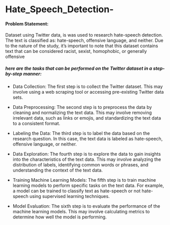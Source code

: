 # Hate_Speech_Detection-

#### Problem Statement:

Dataset using Twitter data, is was used to research hate-speech detection. The text is classified as: hate-speech, offensive language, and neither. Due to the nature of the study, it’s important to note that this dataset contains text that can be considered racist, sexist, homophobic, or generally offensive



##### here are the tasks that can be performed on the Twitter dataset in a step-by-step manner:

- Data Collection: The first step is to collect the Twitter dataset. This may involve using a web scraping tool or accessing pre-existing Twitter data sets.

- Data Preprocessing: The second step is to preprocess the data by cleaning and normalizing the text data. This may involve removing irrelevant data, such as links or emojis, and standardizing the text data to a consistent format.

- Labeling the Data: The third step is to label the data based on the research question. In this case, the text data is labeled as hate-speech, offensive language, or neither.

- Data Exploration: The fourth step is to explore the data to gain insights into the characteristics of the text data. This may involve analyzing the distribution of labels, identifying common words or phrases, and understanding the context of the text data.

- Training Machine Learning Models: The fifth step is to train machine learning models to perform specific tasks on the text data. For example, a model can be trained to classify text as hate-speech or not hate-speech using supervised learning techniques.

- Model Evaluation: The sixth step is to evaluate the performance of the machine learning models. This may involve calculating metrics to determine how well the model is performing.

